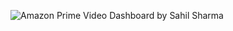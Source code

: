 ![Amazon Prime Video Dashboard by Sahil Sharma](https://github.com/user-attachments/assets/47689c78-a9bd-4db4-bf1e-3724d807e8de)

